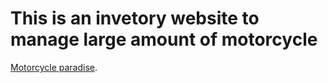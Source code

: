 # This is an invetory website to manage large amount of motorcycle

[Motorcycle paradise](https://motorcycle-inventory-764ea.web.app).


